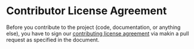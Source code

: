 # Contributor License Agreement

Before you contribute to the project (code, documentation, or anything else), you have to sign our [contributing license agreement](CLA/Individual.md) via makin a pull request as specified in the document.